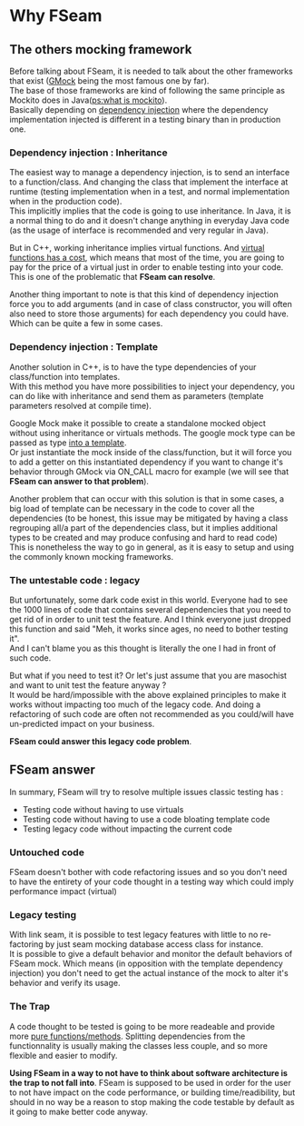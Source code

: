 <a id="top"></a>
# Why FSeam

## The others mocking framework

Before talking about FSeam, it is needed to talk about the other frameworks that exist ([GMock](https://github.com/google/googletest/blob/master/googlemock/README.md) being the most famous one by far).  
The base of those frameworks are kind of following the same principle as Mockito does in Java([ps:what is mockito](https://site.mockito.org/)).  
Basically depending on [dependency injection](https://en.wikipedia.org/wiki/Dependency_injection) where the dependency implementation injected is different in a testing binary than in production one.

### Dependency injection : Inheritance

The easiest way to manage a dependency injection, is to send an interface to a function/class. And changing the class that implement the interface at runtime (testing implementation when in a test, and normal implementation when in the production code).  
This implicitly implies that the code is going to use inheritance. In Java, it is a normal thing to do and it doesn't change anything in everyday Java code (as the usage of interface is recommended and very regular in Java).  
  
  But in C++, working inheritance implies virtual functions. And [virtual functions has a cost](), which means that most of the time, you are going to pay for the price of a virtual just in order to enable testing into your code.  
  This is one of the problematic that **FSeam can resolve**.

  
Another thing important to note is that this kind of dependency injection force you to add arguments (and in case of class constructor, you will often also need to store those arguments) for each dependency you could have. Which can be quite a few in some cases.

### Dependency injection : Template

Another solution in C++, is to have the type dependencies of your class/function into templates.  
With this method you have more possibilities to inject your dependency, you can do like with inheritance and send them as parameters (template parameters resolved at compile time).  

Google Mock make it possible to create a standalone mocked object without using inheritance or virtuals methods. The google mock type can be passed as type [into a template](https://github.com/google/googlemock/blob/master/googlemock/docs/v1_6/CookBook.md#mocking-class-templates).  
 Or just instantiate the mock inside of the class/function, but it will force you to add a getter on this instantiated dependency if you want to change it's behavior through GMock via ON_CALL macro for example (we will see that **FSeam can answer to that problem**).

Another problem that can occur with this solution is that in some cases, a big load of template can be necessary in the code to cover all the dependencies (to be honest, this issue may be mitigated by having a class regrouping all/a part of the dependencies class, but it implies additional types to be created and may produce confusing and hard to read code)  
This is nonetheless the way to go in general, as it is easy to setup and using the commonly known mocking frameworks.

### The untestable code : legacy

But unfortunately, some dark code exist in this world. Everyone had to see the 1000 lines of code that contains several dependencies that you need to get rid of in order to unit test the feature. And I think everyone just dropped this function and said "Meh, it works since ages, no need to bother testing it".  
And I can't blame you as this thought is literally the one I had in front of such code. 

But what if you need to test it? Or let's just assume that you are masochist and want to unit test the feature anyway ?  
It would be hard/impossible with the above explained principles to make it works without impacting too much of the legacy code. And doing a refactoring of such code are often not recommended as you could/will have un-predicted impact on your business.  

**FSeam could answer this legacy code problem**.

## FSeam answer

In summary, FSeam will try to resolve multiple issues classic testing has : 
* Testing code without having to use virtuals
* Testing code without having to use a code bloating template code
* Testing legacy code without impacting the current code

### Untouched code
FSeam doesn't bother with code refactoring issues and so you don't need to have the entirety of your code thought in a testing way which could imply performance impact (virtual)

### Legacy testing
With link seam, it is possible to test legacy features with little to no re-factoring by just seam mocking database access class for instance.  
It is possible to give a default behavior and monitor the default behaviors of FSeam mock. Which means (in opposition with the template dependency injection) you don't need to get the actual instance of the mock to alter it's behavior and verify its usage.

### The Trap
A code thought to be tested is going to be more readeable and provide more [pure functions/methods](https://en.wikipedia.org/wiki/Pure_function).
Splitting dependencies from the functionnality is usually making the classes less couple, and so more flexible and easier to modify.  

**Using FSeam in a way to not have to think about software architecture is the trap to not fall into**. FSeam is supposed to be used in order for the user to not have impact on the code performance, or building time/readibility, but should in no way be a reason to stop making the code testable by default as it going to make better code anyway.
